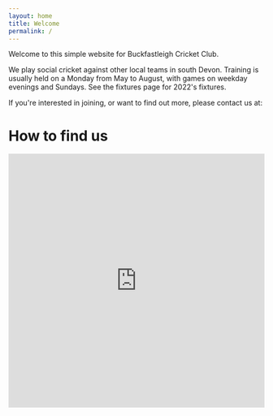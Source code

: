 ```yaml
---
layout: home
title: Welcome
permalink: /
---
```


Welcome to this simple website for Buckfastleigh Cricket Club.

We play social cricket against other local teams in south Devon. Training is usually held on a Monday from May to August, with games on weekday evenings and Sundays. See the fixtures page for 2022's fixtures.

If you're interested in joining, or want to find out more, please contact us at:

# How to find us
<style>iframe {width:100%;}</style>
<div class="mapouter"><div class="gmap_canvas"><iframe width=600px height=500px id="gmap_canvas" src="https://maps.google.com/maps?q=Buckfastleigh%20Sports%20Club&t=&z=13&ie=UTF8&iwloc=&output=embed" frameborder="0" scrolling="no" marginheight="0" marginwidth="0">
